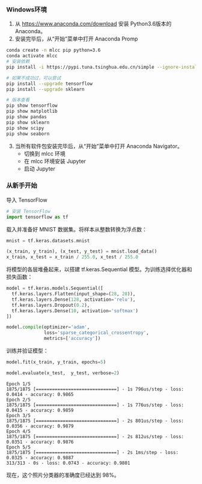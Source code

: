 
### Windows环境
1. 从 https://www.anaconda.com/download 安装 Python3.6版本的Anaconda。
2. 安装完毕后，从“开始”菜单中打开 Anaconda Promp
```sh
conda create -n mlcc pip python=3.6
conda activate mlcc
# 安装依赖
pip install -i https://pypi.tuna.tsinghua.edu.cn/simple --ignore-installed --upgrade tensorflow matplotlib pandas sklearn scipy seaborn

# 如果不成功过，可以尝试
pip install --upgrade tensorflow
pip install --upgrade sklearn

# 版本查看
pip show tensorflow
pip show matplotlib
pip show pandas
pip show sklearn
pip show scipy
pip show seaborn
```

3. 当所有软件包安装完毕后，从“开始”菜单中打开 Anaconda Navigator。
   - 切换到 mlcc 环境
   - 在 mlcc 环境安装 Jupyter 
   - 启动 Jupyter

### 从新手开始
导入 TensorFlow

```python
# 安装 TensorFlow
import tensorflow as tf
```
载入并准备好 MNIST 数据集。将样本从整数转换为浮点数：

```python
mnist = tf.keras.datasets.mnist

(x_train, y_train), (x_test, y_test) = mnist.load_data()
x_train, x_test = x_train / 255.0, x_test / 255.0
```
将模型的各层堆叠起来，以搭建 tf.keras.Sequential 模型。为训练选择优化器和损失函数：
```python
model = tf.keras.models.Sequential([
  tf.keras.layers.Flatten(input_shape=(28, 28)),
  tf.keras.layers.Dense(128, activation='relu'),
  tf.keras.layers.Dropout(0.2),
  tf.keras.layers.Dense(10, activation='softmax')
])

model.compile(optimizer='adam',
              loss='sparse_categorical_crossentropy',
              metrics=['accuracy'])
```
训练并验证模型：
```python
model.fit(x_train, y_train, epochs=5)

model.evaluate(x_test,  y_test, verbose=2)
```

```
Epoch 1/5
1875/1875 [==============================] - 1s 796us/step - loss: 0.0414 - accuracy: 0.9865
Epoch 2/5
1875/1875 [==============================] - 1s 776us/step - loss: 0.0415 - accuracy: 0.9859
Epoch 3/5
1875/1875 [==============================] - 2s 801us/step - loss: 0.0356 - accuracy: 0.9879
Epoch 4/5
1875/1875 [==============================] - 2s 812us/step - loss: 0.0351 - accuracy: 0.9876
Epoch 5/5
1875/1875 [==============================] - 2s 1ms/step - loss: 0.0325 - accuracy: 0.9887
313/313 - 0s - loss: 0.0743 - accuracy: 0.9801
```
现在，这个照片分类器的准确度已经达到 98%。